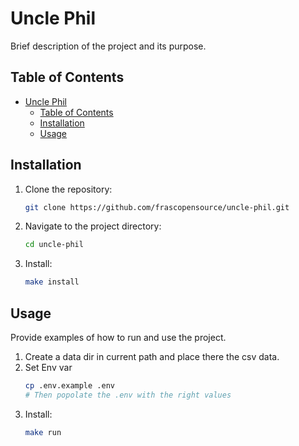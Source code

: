 # Uncle Phil

Brief description of the project and its purpose.

## Table of Contents
- [Uncle Phil](#uncle-phil)
  - [Table of Contents](#table-of-contents)
  - [Installation](#installation)
  - [Usage](#usage)

## Installation

1. Clone the repository:
    ```bash
    git clone https://github.com/frascopensource/uncle-phil.git
    ```
2. Navigate to the project directory:
    ```bash
    cd uncle-phil
    ```
3. Install:
    ```bash
    make install
    ```

## Usage

Provide examples of how to run and use the project.

1. Create a data dir in current path and place there the csv data.
2. Set Env var
    ```bash
    cp .env.example .env
    # Then popolate the .env with the right values
    ```
3. Install:
    ```bash
    make run
    ```
